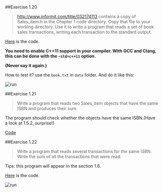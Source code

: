 ##Exercise 1.20

> http://www.informit.com/title/032174113 contains a copy of Sales_item.h in the Chapter 1 code directory. Copy that file to your working directory. Use it to write a program that reads a set of book sales transactions, writing each transaction to the standard output.

[Here](https://github.com/pezy/Cpp-Primer/blob/master/ch01/ex1_20.cpp) is the code.

**You need to enable C++11 support in your compiler.
With GCC and Clang, this can be done with the `-std=c++11` option.**

**(Never say it again.)**

How to test it? use the `book.txt` in `data` folder. And do it like this:

![run](https://db.tt/fm8iHtkF)

##Exercise 1.21
> Write a program that reads two Sales_item objects that have the same ISBN and produces their sum.

The program should check whether the objects have the same ISBN.(Have a look at 1.5.2, surprise!)

[Code](https://github.com/pezy/Cpp-Primer/blob/master/ch01/ex1_21.cpp)

##Exercise 1.22

> Write a program that reads several transactions for the same ISBN. Write the sum of all the transactions that were read.

Tips: this program will appear in the section 1.6.

[Here](https://github.com/pezy/Cpp-Primer/blob/master/ch01/ex1_22.cpp) is the code.

![run](https://db.tt/UlkuvpAS)
